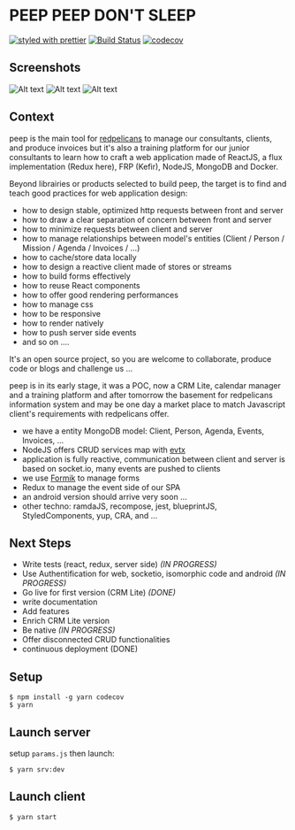 # PEEP PEEP DON'T SLEEP

[![styled with prettier](https://img.shields.io/badge/styled_with-prettier-ff69b4.svg)](https://github.com/prettier/prettier)
[![Build Status](https://travis-ci.org/redpelicans/peep2.svg?branch=develop)](https://travis-ci.org/redpelicans/peep2)
[![codecov](https://codecov.io/gh/redpelicans/peep2/branch/develop/graph/badge.svg)](https://codecov.io/gh/redpelicans/peep2)



## Screenshots  

![Alt text](/../screenshots/notes.png?raw=true "Notes")
![Alt text](/../screenshots/worker.png?raw=true "Worker")
![Alt text](/../screenshots/workers.png?raw=true "Calendar")

## Context  

peep is the main tool for [redpelicans](http://www.redpelicans.com) to manage our consultants, clients, and produce invoices but it's also a training platform for our junior consultants to learn how to craft a web application made of ReactJS, a flux implementation (Redux here), FRP (Kefir), NodeJS, MongoDB and Docker.
 
Beyond librairies or products selected to build peep, the target is to find and teach good practices for web application design: 
 
* how to design stable, optimized http requests between front and server
* how to draw a clear separation of concern between front and server
* how to minimize requests between client and server
* how to manage relationships between model's entities (Client / Person / Mission / Agenda / Invoices / ...)
* how to cache/store data locally
* how to design a reactive client made of stores or streams
* how to build forms effectively
* how to reuse React components
* how to offer good rendering performances
* how to manage css
* how to be responsive 
* how to render natively
* how to push server side events
* and so on ....


It's an open source project, so you are welcome to collaborate, produce code or blogs and challenge us ...

peep is in its early stage, it was a POC, now a CRM Lite, calendar manager and a training platform and after tomorrow the basement for redpelicans information system and may be one day a market place to match Javascript client's requirements with redpelicans offer.

* we have a entity MongoDB model: Client, Person, Agenda, Events, Invoices, ...
* NodeJS offers CRUD services map with [evtx](https://github.com/redpelicans/evtx)
* application is fully reactive, communication between client and server is based on socket.io, many events are pushed to clients
* we use [Formik](https://github.com/jaredpalmer/formik) to manage forms
* Redux to manage the event side of our SPA
* an android version should arrive very soon ...
* other techno: ramdaJS, recompose, jest, blueprintJS, StyledComponents, yup, CRA, and ...

## Next Steps 

* Write tests (react, redux, server side) *(IN PROGRESS)*
* Use Authentification for web, socketio, isomorphic code and android *(IN PROGRESS)*
* Go live for first version (CRM Lite)  *(DONE)*
* write documentation
* Add features 
* Enrich CRM Lite version
* Be native *(IN PROGRESS)*
* Offer disconnected CRUD functionalities
* continuous deployment (DONE)

## Setup

    $ npm install -g yarn codecov
    $ yarn

## Launch server

setup `params.js` then launch:

    $ yarn srv:dev

## Launch client

    $ yarn start
